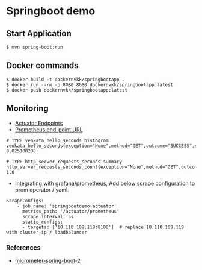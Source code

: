 # Springboot demo
## Start Application
```
$ mvn spring-boot:run
```

## Docker commands
```
$ docker build -t dockernvkk/springbootapp .
$ docker run --rm -p 8080:8080 dockernvkk/springbootapp:latest
$ docker push dockernvkk/springbootapp:latest
```

## Monitoring
- [Actuator Endpoints](http://localhost:8180/actuator)
- [Prometheus end-point URL](http://localhost:8180/actuator/prometheus)
```
# TYPE venkata_hello_seconds histogram
venkata_hello_seconds{exception="None",method="GET",outcome="SUCCESS",status="200",uri="/hello",version="1.0",quantile="0.95",} 0.025100288

# TYPE http_server_requests_seconds summary
http_server_requests_seconds_count{exception="None",method="GET",outcome="SUCCESS",status="200",uri="/actuator/prometheus",} 1.0
```
- Integrating with grafana/prometheus, Add below scrape configuration to prom operator / yaml.
```
ScrapeConfigs: 
    - job_name: 'springbootdemo-actuator'
      metrics_path: '/actuator/prometheus'
      scrape_interval: 5s
      static_configs:
      - targets: ['10.110.109.119:8180']  # replace 10.110.109.119 with cluster-ip / loadbalancer
```

### References
- [micrometer-spring-boot-2](https://spring.io/blog/2018/03/16/micrometer-spring-boot-2-s-new-application-metrics-collector)
